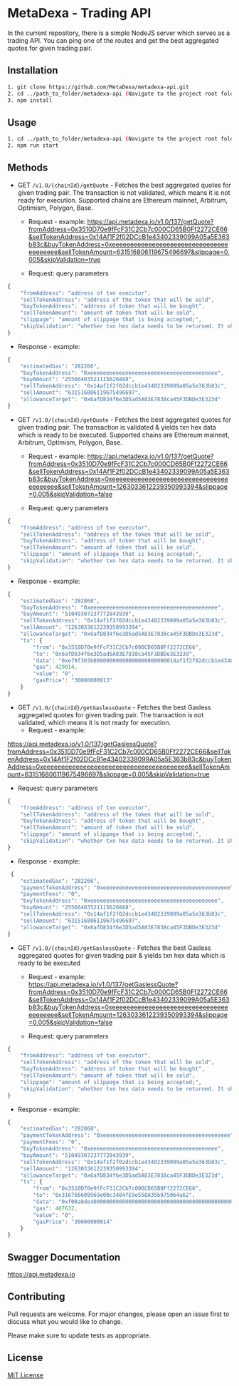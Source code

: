 # MetaDexa - Trading API 
In the current repository, there is a simple NodeJS server which serves as a trading API. You can ping one of the routes and get the best aggregated quotes for given trading pair.

## Installation 

``` bash
1. git clone https://github.com/MetaDexa/metadexa-api.git 
2. cd ../path_to_folder/metadexa-api (Navigate to the project root folder and run)
3. npm install 
```

## Usage 

``` bash
1. cd ../path_to_folder/metadexa-api (Navigate to the project root folder and run)
2. npm run start 
```

## Methods

- GET `/v1.0/{chainId}/getQuote` - Fetches the best aggregated quotes for given trading pair. The transaction is not validated, which means it is not ready for execution. Supported chains are Ethereum mainnet, Arbitrum, Optimism, Polygon, Base.
  - Request - example: 
  https://api.metadexa.io/v1.0/137/getQuote?fromAddress=0x3510D70e9fFcF31C2Cb7c000CD65B0Ff2272CE66&sellTokenAddress=0x14Af1F2f02DCcB1e43402339099A05a5E363b83c&buyTokenAddress=0xeeeeeeeeeeeeeeeeeeeeeeeeeeeeeeeeeeeeeeee&sellTokenAmount=631516806119675496697&slippage=0.005&skipValidation=true

  - Request: query parameters
```javascript
{
    "fromAddress": "address of txn executor",
    "sellTokenAddress": "address of the token that will be sold",
    "buyTokenAddress": "address of token that will be bought",
    "sellTokenAmount": "amount of token that will be sold",
    "slippage": "amount of slippage that is being accepted;",
    "skipValidation": "whether txn hex data needs to be returned. It should be false if you want txn data ready for execution" 
}
```


  - Response - example: 
```javascript
{
    "estimatedGas": "282266",
    "buyTokenAddress": "0xeeeeeeeeeeeeeeeeeeeeeeeeeeeeeeeeeeeeeeee",
    "buyAmount": "25566403521115626888",
    "sellTokenAddress": "0x14af1f2f02dccb1e43402339099a05a5e363b83c",
    "sellAmount": "631516806119675496697",
    "allowanceTarget": "0x6afD834f6e3D5ad5A83E7838ca45F3DBDe3E323d"
}
```

- GET `/v1.0/{chainId}/getQuote` - Fetches the best aggregated quotes for given trading pair. The transaction is validated & yields txn hex data which is ready to be executed. Supported chains are Ethereum mainnet, Arbitrum, Optimism, Polygon, Base.
  - Request - example: 
  https://api.metadexa.io/v1.0/137/getQuote?fromAddress=0x3510D70e9fFcF31C2Cb7c000CD65B0Ff2272CE66&sellTokenAddress=0x14Af1F2f02DCcB1e43402339099A05a5E363b83c&buyTokenAddress=0xeeeeeeeeeeeeeeeeeeeeeeeeeeeeeeeeeeeeeeee&sellTokenAmount=1263033612239350993394&slippage=0.005&skipValidation=false
  
  - Request: query parameters
```javascript
{
    "fromAddress": "address of txn executor",
    "sellTokenAddress": "address of the token that will be sold",
    "buyTokenAddress": "address of token that will be bought",
    "sellTokenAmount": "amount of token that will be sold",
    "slippage": "amount of slippage that is being accepted;",
    "skipValidation": "whether txn hex data needs to be returned. It should be false if you want txn data ready for execution" 
}
```

  - Response - example: 
```javascript
{
    "estimatedGas": "282868",
    "buyTokenAddress": "0xeeeeeeeeeeeeeeeeeeeeeeeeeeeeeeeeeeeeeeee",
    "buyAmount": "51049307237772843939",
    "sellTokenAddress": "0x14af1f2f02dccb1e43402339099a05a5e363b83c",
    "sellAmount": "1263033612239350993394",
    "allowanceTarget": "0x6afD834f6e3D5ad5A83E7838ca45F3DBDe3E323d",
    "tx": {
        "from": "0x3510D70e9fFcF31C2Cb7c000CD65B0Ff2272CE66",
        "to": "0x6afD834f6e3D5ad5A83E7838ca45F3DBDe3E323d",
        "data": "0xe79f303b00000000000000000000000014af1f2f02dccb1e43402339099a05a5e363b83c000000000000000000000000000000000000000000000044781cca7e28fb11f2000000000000000000000",
        "gas": 429014,
        "value": "0",
        "gasPrice": "30000000013"
    }
}
```

- GET `/v1.0/{chainId}/getGaslessQuote` - Fetches the best Gasless aggregated quotes for given trading pair. The transaction is not validated, which means it is not ready for execution.
  - Request - example: 

https://api.metadexa.io/v1.0/137/getGaslessQuote?fromAddress=0x3510D70e9fFcF31C2Cb7c000CD65B0Ff2272CE66&sellTokenAddress=0x14Af1F2f02DCcB1e43402339099A05a5E363b83c&buyTokenAddress=0xeeeeeeeeeeeeeeeeeeeeeeeeeeeeeeeeeeeeeeee&sellTokenAmount=631516806119675496697&slippage=0.005&skipValidation=true

  - Request: query parameters
```javascript
{
    "fromAddress": "address of txn executor",
    "sellTokenAddress": "address of the token that will be sold",
    "buyTokenAddress": "address of token that will be bought",
    "sellTokenAmount": "amount of token that will be sold",
    "slippage": "amount of slippage that is being accepted;",
    "skipValidation": "whether txn hex data needs to be returned. It should be false if you want txn data ready for execution" 
}
```
  - Response - example: 
```javascript
 {
    "estimatedGas": "282266",
    "paymentTokenAddress": "0xeeeeeeeeeeeeeeeeeeeeeeeeeeeeeeeeeeeeeeee",
    "paymentFees": "0",
    "buyTokenAddress": "0xeeeeeeeeeeeeeeeeeeeeeeeeeeeeeeeeeeeeeeee",
    "buyAmount": "25566403521115626888",
    "sellTokenAddress": "0x14af1f2f02dccb1e43402339099a05a5e363b83c",
    "sellAmount": "631516806119675496697",
    "allowanceTarget": "0x6afD834f6e3D5ad5A83E7838ca45F3DBDe3E323d"
}
```

- GET `/v1.0/{chainId}/getGaslessQuote` - Fetches the best Gasless aggregated quotes for given trading pair & yields txn hex data which is ready to be executed
  - Request - example: 
https://api.metadexa.io/v1.0/137/getGaslessQuote?fromAddress=0x3510D70e9fFcF31C2Cb7c000CD65B0Ff2272CE66&sellTokenAddress=0x14Af1F2f02DCcB1e43402339099A05a5E363b83c&buyTokenAddress=0xeeeeeeeeeeeeeeeeeeeeeeeeeeeeeeeeeeeeeeee&sellTokenAmount=1263033612239350993394&slippage=0.005&skipValidation=false

  - Request: query parameters
```javascript
{
    "fromAddress": "address of txn executor",
    "sellTokenAddress": "address of the token that will be sold",
    "buyTokenAddress": "address of token that will be bought",
    "sellTokenAmount": "amount of token that will be sold",
    "slippage": "amount of slippage that is being accepted;",
    "skipValidation": "whether txn hex data needs to be returned. It should be false if you want txn data ready for execution" 
}
```
  - Response - example: 
```javascript
{
    "estimatedGas": "282868",
    "paymentTokenAddress": "0xeeeeeeeeeeeeeeeeeeeeeeeeeeeeeeeeeeeeeeee",
    "paymentFees": "0",
    "buyTokenAddress": "0xeeeeeeeeeeeeeeeeeeeeeeeeeeeeeeeeeeeeeeee",
    "buyAmount": "51049307237772843939",
    "sellTokenAddress": "0x14af1f2f02dccb1e43402339099a05a5e363b83c",
    "sellAmount": "1263033612239350993394",
    "allowanceTarget": "0x6afD834f6e3D5ad5A83E7838ca45F3DBDe3E323d",
    "tx": {
        "from": "0x3510D70e9fFcF31C2Cb7c000CD65B0Ff2272CE66",
        "to": "0x316766609569e00c3484fE9e558A35b975064a62",
        "data": "0xf08a8de400000000000000000000000000000000000000000000000000000000000000400000000000000000000000000000000000000000000000000000000000000c2000000000000000000000",
        "gas": 487632,
        "value": "0",
        "gasPrice": "30000000014"
    }
}
```

## Swagger Documentation
https://api.metadexa.io

## Contributing 
Pull requests are welcome. For major changes, please open an issue first to discuss what you would like to change.

Please make sure to update tests as appropriate.


## License 
[MIT License](https://choosealicense.com/licenses/mit/)
